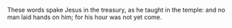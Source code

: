 These words spake Jesus in the treasury, as he taught in the temple: and no man laid hands on him; for his hour was not yet come.
